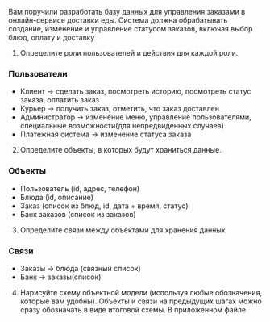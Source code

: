 Вам поручили разработать базу данных для управления заказами в онлайн-сервисе доставки еды. Система должна обрабатывать создание, изменение и управление статусом заказов, включая выбор блюд, оплату и доставку

1. Определите роли пользователей и действия для каждой роли.
### Пользователи
- Клиент -> сделать заказ, посмотреть историю, посмотреть статус заказа, оплатить заказ
- Курьер -> получить заказ, отметить, что заказ доставлен
- Администратор -> изменение меню, управление пользователями, специальные возможности(для непредвиденных случаев)
- Платежная система -> изменение статуса заказа

2. Определите объекты, в которых будут храниться данные.
### Объекты
- Пользователь (id, адрес, телефон)
- Блюда (id, описание)
- Заказ (список из блюд, id, дата + время, статус)
- Банк заказов (список из заказов)

3. Определите связи между объектами для хранения данных
### Связи
- Заказы -> блюда (связный список)
- Банк -> заказы(список)

4. Нарисуйте схему объектной модели (используя любые обозначения, которые вам удобны). Объекты и связи на предыдущих шагах можно сразу обозначать в виде итоговой схемы.
В приложенном файле